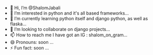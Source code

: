 - 👋 Hi, I’m @ShalomJabali
- 👀 I’m interested in python and it's all based frameworks...
- 🌱 I’m currently learning python itself and django python, as well as flaska...
- 💞️ I’m looking to collaborate on django projects...
- 📫 How to reach me I have got an IG : shalom_on_gram...
- 😄 Pronouns: soon ...
- ⚡ Fun fact: soon ...

<!---
ShalomJabali/ShalomJabali is a ✨ special ✨ repository because its `README.md` (this file) appears on your GitHub profile.
You can click the Preview link to take a look at your changes.
--->
